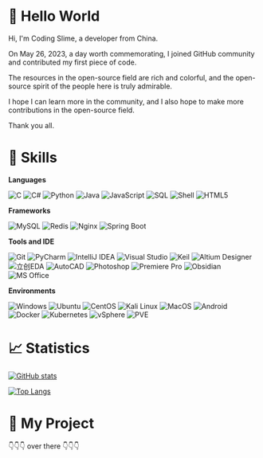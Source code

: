 <!--
### Hi there 👋
-->


# 👋 Hello World

Hi, I'm Coding Slime, a developer from China.

On May 26, 2023, a day worth commemorating, I joined GitHub community and contributed my first piece of code.

The resources in the open-source field are rich and colorful, and the open-source spirit of the people here is truly admirable.

I hope I can learn more in the community, and I also hope to make more contributions in the open-source field.

Thank you all.





<!--
**codingasdf/codingasdf** is a ✨ _special_ ✨ repository because its `README.md` (this file) appears on your GitHub profile.

Here are some ideas to get you started:

- 🔭 I’m currently working on ...
- 🌱 I’m currently learning ...
- 👯 I’m looking to collaborate on ...
- 🤔 I’m looking for help with ...
- 💬 Ask me about ...
- 📫 How to reach me: ...
- 😄 Pronouns: ...
- ⚡ Fun fact: ...
-->





# 🚀 Skills

**Languages**

![C](https://img.shields.io/badge/-C-000?&logo=C)
![C#](https://img.shields.io/badge/-C%23-000?&logo=C%20Sharp)
![Python](https://img.shields.io/badge/-Python-000?&logo=Python)
![Java](https://img.shields.io/badge/-Java-000?&logo=openjdk)
![JavaScript](https://img.shields.io/badge/-JavaScript-000?&logo=JavaScript)
![SQL](https://img.shields.io/badge/-SQL-000?&logo=MySQL)
![Shell](https://img.shields.io/badge/-Shell-000?&logo=Shell)
![HTML5](https://img.shields.io/badge/-HTML5-000?&logo=HTML5)




**Frameworks**

![MySQL](https://img.shields.io/badge/-MySQL-000?&logo=MySQL)
![Redis](https://img.shields.io/badge/-Redis-000?&logo=Redis)
![Nginx](https://img.shields.io/badge/-Nginx-000?&logo=Nginx)
![Spring Boot](https://img.shields.io/badge/-Spring%20Boot-000?&logo=Spring%20Boot)



**Tools and IDE**


![Git](https://img.shields.io/badge/-Git-000?&logo=Git)
![PyCharm](https://img.shields.io/badge/-PyCharm-000?&logo=PyCharm)
![IntelliJ IDEA](https://img.shields.io/badge/-IntelliJ%20IDEA-000?&logo=IntelliJ%20IDEA)
![Visual Studio](https://img.shields.io/badge/-Visual%20Studio-000?&logo=Visual%20Studio)
![Keil](https://img.shields.io/badge/-Keil-000?&logo=Keil)
![Altium Designer](https://img.shields.io/badge/-Altium%20Designer-000?&logo=Altium%20Designer)
![立创EDA](https://img.shields.io/badge/-立创EDA-000?&logo=立创EDA)
![AutoCAD](https://img.shields.io/badge/-AutoCAD-000?&logo=AutoCAD)
![Photoshop](https://img.shields.io/badge/-Photoshop-000?&logo=Adobe%20Photoshop)
![Premiere Pro](https://img.shields.io/badge/-Premiere-000?&logo=Adobe%20Premiere%20Pro)
![Obsidian](https://img.shields.io/badge/-Obsidian-000?&logo=Obsidian)
![MS Office](https://img.shields.io/badge/-MS%20Office-000?&logo=Microsoft%20Office)



**Environments**

![Windows](https://img.shields.io/badge/-Windows-000?&logo=Windows)
![Ubuntu](https://img.shields.io/badge/-Ubuntu-000?&logo=Ubuntu)
![CentOS](https://img.shields.io/badge/-CentOS-000?&logo=CentOS)
![Kali Linux](https://img.shields.io/badge/-Kali%20Linux-000?&logo=Kali%20Linux)
![MacOS](https://img.shields.io/badge/-MacOS-000?&logo=Apple)
![Android](https://img.shields.io/badge/-Android-000?&logo=Android)
![Docker](https://img.shields.io/badge/-Docker-000?&logo=Docker)
![Kubernetes](https://img.shields.io/badge/-Kubernetes-000?&logo=Kubernetes)
![vSphere](https://img.shields.io/badge/-vSphere-000?&logo=VMware)
![PVE](https://img.shields.io/badge/-PVE-000?&logo=Proxmox)



# 📈 Statistics


[![GitHub stats](https://github-readme-stats-sigma-five.vercel.app/api?username=codingasdf&show_icons=true&theme=gruvbox)](https://github.com/anuraghazra/github-readme-stats)

[![Top Langs](https://github-readme-stats-sigma-five.vercel.app/api/top-langs/?username=codingasdf&layout=compact&theme=gruvbox)](https://github.com/anuraghazra/github-readme-stats)



# 🐞 My Project


👇👇👇 over there 👇👇👇













